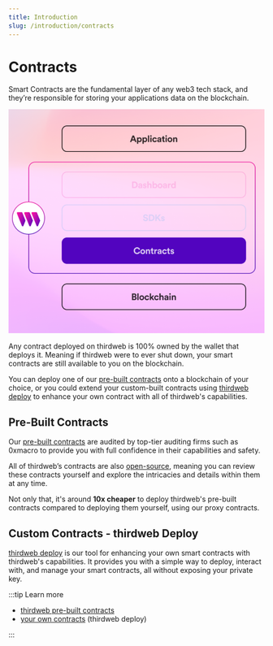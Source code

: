```yaml
---
title: Introduction
slug: /introduction/contracts
---
```


# Contracts

Smart Contracts are the fundamental layer of any web3 tech stack, and they’re responsible for storing your applications data on the blockchain.

![Thirdweb Contract Layer](../assets/contract-layer.png)

Any contract deployed on thirdweb is 100% owned by the wallet that deploys it. Meaning if thirdweb were to ever shut down, your smart contracts are still available to you on the blockchain.

You can deploy one of our [pre-built contracts](/pre-built-contracts) onto a blockchain of your choice, or you could extend your custom-built contracts using [thirdweb deploy](/thirdweb-deploy) to enhance your own contract with all of thirdweb's capabilities.

## Pre-Built Contracts

Our [pre-built contracts](/pre-built-contracts) are audited by top-tier auditing firms such as 0xmacro to provide you with full confidence in their capabilities and safety.

All of thirdweb’s contracts are also [open-source](https://github.com/thirdweb-dev/contracts), meaning you can review these contracts yourself and explore the intricacies and details within them at any time.

Not only that, it's around **10x cheaper** to deploy thirdweb's pre-built contracts compared to deploying them yourself, using our proxy contracts.

## Custom Contracts - thirdweb Deploy

[thirdweb deploy](/thirdweb-deploy) is our tool for enhancing your own smart contracts with thirdweb's capabilities. It provides you with a simple way to deploy, interact with, and manage your smart contracts, all without exposing your private key.

:::tip Learn more

- [thirdweb pre-built contracts](/pre-built-contracts)
- [your own contracts](/thirdweb-deploy) (thirdweb deploy)

:::

